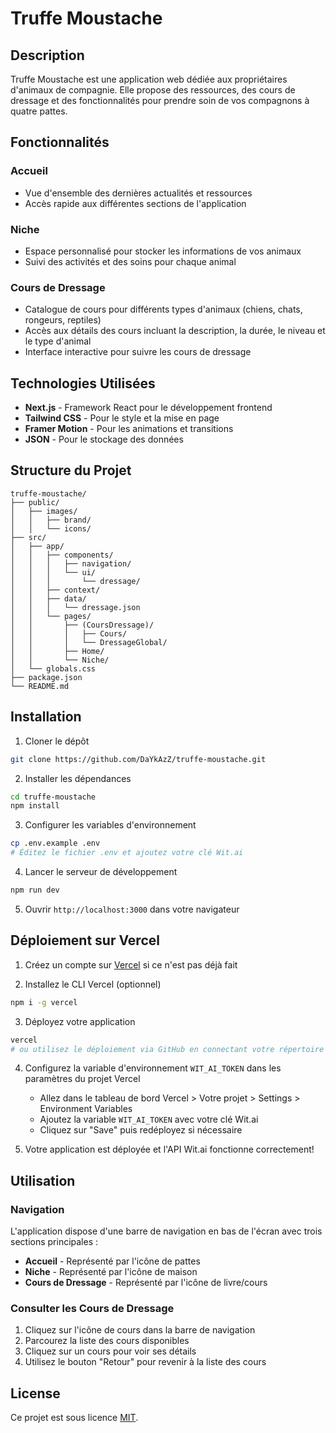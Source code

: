 # Truffe Moustache

## Description

Truffe Moustache est une application web dédiée aux propriétaires d'animaux de compagnie. Elle propose des ressources, des cours de dressage et des fonctionnalités pour prendre soin de vos compagnons à quatre pattes.

## Fonctionnalités

### Accueil

- Vue d'ensemble des dernières actualités et ressources
- Accès rapide aux différentes sections de l'application

### Niche

- Espace personnalisé pour stocker les informations de vos animaux
- Suivi des activités et des soins pour chaque animal

### Cours de Dressage

- Catalogue de cours pour différents types d'animaux (chiens, chats, rongeurs, reptiles)
- Accès aux détails des cours incluant la description, la durée, le niveau et le type d'animal
- Interface interactive pour suivre les cours de dressage

## Technologies Utilisées

- **Next.js** - Framework React pour le développement frontend
- **Tailwind CSS** - Pour le style et la mise en page
- **Framer Motion** - Pour les animations et transitions
- **JSON** - Pour le stockage des données

## Structure du Projet

```
truffe-moustache/
├── public/
│   ├── images/
│   │   ├── brand/
│   │   └── icons/
├── src/
│   ├── app/
│   │   ├── components/
│   │   │   ├── navigation/
│   │   │   └── ui/
│   │   │       └── dressage/
│   │   ├── context/
│   │   ├── data/
│   │   │   └── dressage.json
│   │   └── pages/
│   │       ├── (CoursDressage)/
│   │       │   ├── Cours/
│   │       │   └── DressageGlobal/
│   │       ├── Home/
│   │       └── Niche/
│   └── globals.css
├── package.json
└── README.md
```

## Installation

1. Cloner le dépôt

```bash
git clone https://github.com/DaYkAzZ/truffe-moustache.git
```

2. Installer les dépendances

```bash
cd truffe-moustache
npm install
```

3. Configurer les variables d'environnement

```bash
cp .env.example .env
# Éditez le fichier .env et ajoutez votre clé Wit.ai
```

4. Lancer le serveur de développement

```bash
npm run dev
```

5. Ouvrir `http://localhost:3000` dans votre navigateur

## Déploiement sur Vercel

1. Créez un compte sur [Vercel](https://vercel.com/) si ce n'est pas déjà fait

2. Installez le CLI Vercel (optionnel)

```bash
npm i -g vercel
```

3. Déployez votre application

```bash
vercel
# ou utilisez le déploiement via GitHub en connectant votre répertoire à Vercel
```

4. Configurez la variable d'environnement `WIT_AI_TOKEN` dans les paramètres du projet Vercel
   - Allez dans le tableau de bord Vercel > Votre projet > Settings > Environment Variables
   - Ajoutez la variable `WIT_AI_TOKEN` avec votre clé Wit.ai
   - Cliquez sur "Save" puis redéployez si nécessaire

5. Votre application est déployée et l'API Wit.ai fonctionne correctement!

## Utilisation

### Navigation

L'application dispose d'une barre de navigation en bas de l'écran avec trois sections principales :

- **Accueil** - Représenté par l'icône de pattes
- **Niche** - Représenté par l'icône de maison
- **Cours de Dressage** - Représenté par l'icône de livre/cours

### Consulter les Cours de Dressage

1. Cliquez sur l'icône de cours dans la barre de navigation
2. Parcourez la liste des cours disponibles
3. Cliquez sur un cours pour voir ses détails
4. Utilisez le bouton "Retour" pour revenir à la liste des cours

## License

Ce projet est sous licence [MIT](LICENSE).
